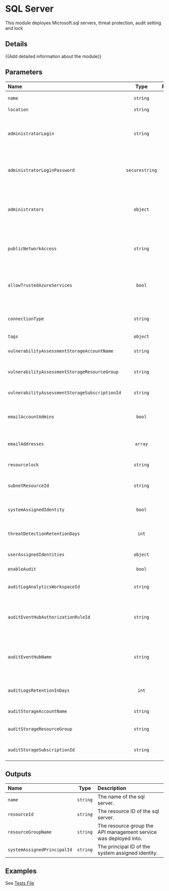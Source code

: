 # SQL Server

This module deployes Microsoft.sql servers, threat protection, audit setting and lock

## Details

{{Add detailed information about the module}}

## Parameters

| Name                                           | Type           | Required | Description                                                                                                                                              |
| :--------------------------------------------- | :------------: | :------: | :------------------------------------------------------------------------------------------------------------------------------------------------------- |
| `name`                                         | `string`       | Yes      | Name of the Azure SQL resource.                                                                                                                          |
| `location`                                     | `string`       | Yes      | Location of the resource.                                                                                                                                |
| `administratorLogin`                           | `string`       | No       | Optional. Administrator username for the server. Required if no `administrators` object for AAD authentication is provided.                              |
| `administratorLoginPassword`                   | `securestring` | No       | Optional. The administrator login password. Required if no `administrators` object for AAD authentication is provided.                                   |
| `administrators`                               | `object`       | No       | Optional. The Azure Active Directory (AAD) administrator authentication. Required if no `administratorLogin` & `administratorLoginPassword` is provided. |
| `publicNetworkAccess`                          | `string`       | No       | Optional. Enable/Disable Public Network Access. Only Disable if you wish to restrict to just private endpoints and VNET.                                 |
| `allowTrustedAzureServices`                    | `bool`         | No       | Optional. Enables trusted Azure services to access the sql server bypassing firewall restrictions  PublicNetworkAccess must be enabled for this.         |
| `connectionType`                               | `string`       | No       | Optional. The server connection type. - Default, Proxy, Redirect.  Note private link requires Proxy.                                                     |
| `tags`                                         | `object`       | No       | Optional. Resource tags.                                                                                                                                 |
| `vulnerabilityAssessmentStorageAccountName`    | `string`       | Yes      | Name of Storage Account to store Vulnerability Assessments.                                                                                              |
| `vulnerabilityAssessmentStorageResourceGroup`  | `string`       | No       | Optional. Resource Group of Storage Account to store Vulnerability Assessments.                                                                          |
| `vulnerabilityAssessmentStorageSubscriptionId` | `string`       | No       | Optional. Subscription Id of Storage Account to store Vulnerability Assessments.                                                                         |
| `emailAccountAdmins`                           | `bool`         | No       | Optional. Specifies that the alert is sent to the account/subscription administrators.                                                                   |
| `emailAddresses`                               | `array`        | No       | Optional. Array of e-mail addresses to which the alert and vulnerability scans are sent.                                                                 |
| `resourcelock`                                 | `string`       | No       | Optional. Specify the type of lock.                                                                                                                      |
| `subnetResourceId`                             | `string`       | No       | Optional. The full resource ID of a subnet in a virtual network to deploy the API Management service in.                                                 |
| `systemAssignedIdentity`                       | `bool`         | No       | Optional. Enables system assigned managed identity on the resource.                                                                                      |
| `threatDetectionRetentionDays`                 | `int`          | No       | Optional. Specifies the number of days to keep in the audit logs. Zero means keep forever.                                                               |
| `userAssignedIdentities`                       | `object`       | No       | Optional. The ID(s) to assign to the resource.                                                                                                           |
| `enableAudit`                                  | `bool`         | No       | Optional. Enable audit logging.                                                                                                                          |
| `auditLogAnalyticsWorkspaceId`                 | `string`       | No       | Optional. Resource ID of the audit log analytics workspace.                                                                                              |
| `auditEventHubAuthorizationRuleId`             | `string`       | No       | Optional. Resource ID of the audit event hub authorization rule for the Event Hubs namespace in which the event hub should be created or streamed to.    |
| `auditEventHubName`                            | `string`       | No       | Optional. Name of the audit event hub within the namespace to which logs are streamed. Without this, an event hub is created for each log category.      |
| `auditLogsRetentionInDays`                     | `int`          | No       | Optional. Specifies the number of days that logs will be kept for; a value of 0 will retain data indefinitely.                                           |
| `auditStorageAccountName`                      | `string`       | Yes      | Name of Storage Account to store audit logs.                                                                                                             |
| `auditStorageResourceGroup`                    | `string`       | No       | Optional. Resource Group of Storage Account to store audit logs.                                                                                         |
| `auditStorageSubscriptionId`                   | `string`       | No       | Optional. Subscription Id of Storage Account to store audit logs.                                                                                        |

## Outputs

| Name                        | Type     | Description                                                      |
| :-------------------------- | :------: | :--------------------------------------------------------------- |
| `name`                      | `string` | The name of the sql server.                                      |
| `resourceId`                | `string` | The resource ID of the sql server.                               |
| `resourceGroupName`         | `string` | The resource group the API management service was deployed into. |
| `systemAssignedPrincipalId` | `string` | The principal ID of the system assigned identity.                |

## Examples

See [Tests File](test/main.test.bicep)